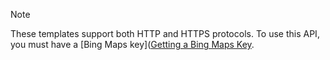 > [!Note]
> These templates support both HTTP and HTTPS protocols.
> To use this API, you must have a [Bing Maps key]([Getting a Bing Maps Key](../getting-started/bing-maps-dev-center-help/getting-a-bing-maps-key.md).